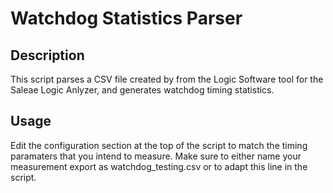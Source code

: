 # Watchdog Statistics Parser
## Description
This script parses a CSV file created by from the Logic Software tool for the Saleae Logic Anlyzer, and generates watchdog timing statistics.
## Usage
Edit the configuration section at the top of the script to match the timing paramaters that you intend to measure.  Make sure to either name your measurement export as watchdog_testing.csv or to adapt this line in the script.
